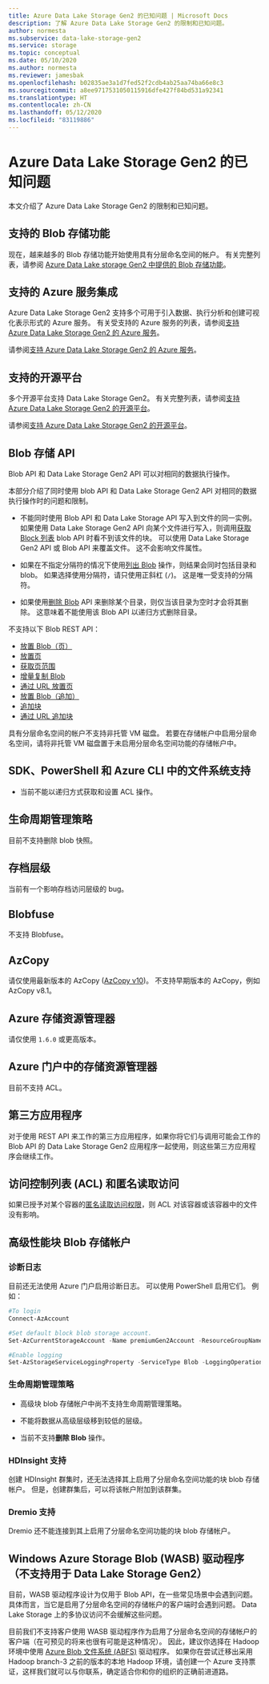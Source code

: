 ```yaml
---
title: Azure Data Lake Storage Gen2 的已知问题 | Microsoft Docs
description: 了解 Azure Data Lake Storage Gen2 的限制和已知问题。
author: normesta
ms.subservice: data-lake-storage-gen2
ms.service: storage
ms.topic: conceptual
ms.date: 05/10/2020
ms.author: normesta
ms.reviewer: jamesbak
ms.openlocfilehash: b02835ae3a1d7fed52f2cdb4ab25aa74ba66e8c3
ms.sourcegitcommit: a8ee9717531050115916dfe427f84bd531a92341
ms.translationtype: HT
ms.contentlocale: zh-CN
ms.lasthandoff: 05/12/2020
ms.locfileid: "83119886"
---
```

# <a name="known-issues-with-azure-data-lake-storage-gen2"></a>Azure Data Lake Storage Gen2 的已知问题

本文介绍了 Azure Data Lake Storage Gen2 的限制和已知问题。

## <a name="supported-blob-storage-features"></a>支持的 Blob 存储功能

现在，越来越多的 Blob 存储功能开始使用具有分层命名空间的帐户。 有关完整列表，请参阅 [Azure Data Lake storage Gen2 中提供的 Blob 存储功能](data-lake-storage-supported-blob-storage-features.md)。

## <a name="supported-azure-service-integrations"></a>支持的 Azure 服务集成

Azure Data Lake Storage Gen2 支持多个可用于引入数据、执行分析和创建可视化表示形式的 Azure 服务。 有关受支持的 Azure 服务的列表，请参阅[支持 Azure Data Lake Storage Gen2 的 Azure 服务](data-lake-storage-supported-azure-services.md)。

请参阅[支持 Azure Data Lake Storage Gen2 的 Azure 服务](data-lake-storage-supported-azure-services.md)。

## <a name="supported-open-source-platforms"></a>支持的开源平台

多个开源平台支持 Data Lake Storage Gen2。 有关完整列表，请参阅[支持 Azure Data Lake Storage Gen2 的开源平台](data-lake-storage-supported-open-source-platforms.md)。

请参阅[支持 Azure Data Lake Storage Gen2 的开源平台](data-lake-storage-supported-open-source-platforms.md)。

## <a name="blob-storage-apis"></a>Blob 存储 API

Blob API 和 Data Lake Storage Gen2 API 可以对相同的数据执行操作。

本部分介绍了同时使用 blob API 和 Data Lake Storage Gen2 API 对相同的数据执行操作时的问题和限制。

* 不能同时使用 Blob API 和 Data Lake Storage API 写入到文件的同一实例。 如果使用 Data Lake Storage Gen2 API 向某个文件进行写入，则调用[获取 Block 列表](https://docs.microsoft.com/rest/api/storageservices/get-block-list) blob API 时看不到该文件的块。 可以使用 Data Lake Storage Gen2 API 或 Blob API 来覆盖文件。 这不会影响文件属性。

* 如果在不指定分隔符的情况下使用[列出 Blob](https://docs.microsoft.com/rest/api/storageservices/list-blobs) 操作，则结果会同时包括目录和 blob。 如果选择使用分隔符，请只使用正斜杠 (`/`)。 这是唯一受支持的分隔符。

* 如果使用[删除 Blob](https://docs.microsoft.com/rest/api/storageservices/delete-blob) API 来删除某个目录，则仅当该目录为空时才会将其删除。 这意味着不能使用该 Blob API 以递归方式删除目录。

不支持以下 Blob REST API：

* [放置 Blob（页）](https://docs.microsoft.com/rest/api/storageservices/put-blob)
* [放置页](https://docs.microsoft.com/rest/api/storageservices/put-page)
* [获取页范围](https://docs.microsoft.com/rest/api/storageservices/get-page-ranges)
* [增量复制 Blob](https://docs.microsoft.com/rest/api/storageservices/incremental-copy-blob)
* [通过 URL 放置页](https://docs.microsoft.com/rest/api/storageservices/put-page-from-url)
* [放置 Blob（追加​​）](https://docs.microsoft.com/rest/api/storageservices/put-blob)
* [追加块](https://docs.microsoft.com/rest/api/storageservices/append-block)
* [通过 URL 追加块](https://docs.microsoft.com/rest/api/storageservices/append-block-from-url)

具有分层命名空间的帐户不支持非托管 VM 磁盘。 若要在存储帐户中启用分层命名空间，请将非托管 VM 磁盘置于未启用分层命名空间功能的存储帐户中。

<a id="api-scope-data-lake-client-library" />

## <a name="file-system-support-in-sdks-powershell-and-azure-cli"></a>SDK、PowerShell 和 Azure CLI 中的文件系统支持

- 当前不能以递归方式获取和设置 ACL 操作。


## <a name="lifecycle-management-policies"></a>生命周期管理策略

目前不支持删除 blob 快照。 

## <a name="archive-tier"></a>存档层级

当前有一个影响存档访问层级的 bug。

## <a name="blobfuse"></a>Blobfuse

不支持 Blobfuse。

<a id="known-issues-tools" />

## <a name="azcopy"></a>AzCopy

请仅使用最新版本的 AzCopy ([AzCopy v10](https://docs.microsoft.com/azure/storage/common/storage-use-azcopy-v10?toc=%2fazure%2fstorage%2ftables%2ftoc.json))。 不支持早期版本的 AzCopy，例如 AzCopy v8.1。

<a id="storage-explorer" />

## <a name="azure-storage-explorer"></a>Azure 存储资源管理器

请仅使用 `1.6.0` 或更高版本。

<a id="explorer-in-portal" />

## <a name="storage-explorer-in-the-azure-portal"></a>Azure 门户中的存储资源管理器

目前不支持 ACL。

<a id="third-party-apps" />

## <a name="thirdpartyapplications"></a>第三方应用程序

对于使用 REST API 来工作的第三方应用程序，如果你将它们与调用可能会工作的 Blob API 的 Data Lake Storage Gen2 应用程序一起使用，则这些第三方应用程序会继续工作。

## <a name="access-control-lists-acl-and-anonymous-read-access"></a>访问控制列表 (ACL) 和匿名读取访问

如果已授予对某个容器的[匿名读取访问权限](storage-manage-access-to-resources.md)，则 ACL 对该容器或该容器中的文件没有影响。

## <a name="premium-performance-block-blob-storage-accounts"></a>高级性能块 Blob 存储帐户

### <a name="diagnostic-logs"></a>诊断日志

目前还无法使用 Azure 门户启用诊断日志。 可以使用 PowerShell 启用它们。 例如：

```powershell
#To login
Connect-AzAccount

#Set default block blob storage account.
Set-AzCurrentStorageAccount -Name premiumGen2Account -ResourceGroupName PremiumGen2Group

#Enable logging
Set-AzStorageServiceLoggingProperty -ServiceType Blob -LoggingOperations read,write,delete -RetentionDays 14
```

### <a name="lifecycle-management-policies"></a>生命周期管理策略

- 高级块 blob 存储帐户中尚不支持生命周期管理策略。 

- 不能将数据从高级层级移到较低的层级。 

- 当前不支持**删除 Blob** 操作。 

### <a name="hdinsight-support"></a>HDInsight 支持

创建 HDInsight 群集时，还无法选择其上启用了分层命名空间功能的块 blob 存储帐户。 但是，创建群集后，可以将该帐户附加到该群集。

### <a name="dremio-support"></a>Dremio 支持

Dremio 还不能连接到其上启用了分层命名空间功能的块 blob 存储帐户。 

## <a name="windows-azure-storage-blob-wasb-driver-unsupported-with-data-lake-storage-gen2"></a>Windows Azure Storage Blob (WASB) 驱动程序（不支持用于 Data Lake Storage Gen2）

目前，WASB 驱动程序设计为仅用于 Blob API，在一些常见场景中会遇到问题。 具体而言，当它是启用了分层命名空间的存储帐户的客户端时会遇到问题。 Data Lake Storage 上的多协议访问不会缓解这些问题。 

目前我们不支持客户使用 WASB 驱动程序作为启用了分层命名空间的存储帐户的客户端（在可预见的将来也很有可能是这种情况）。 因此，建议你选择在 Hadoop 环境中使用 [Azure Blob 文件系统 (ABFS)](data-lake-storage-abfs-driver.md) 驱动程序。 如果你在尝试迁移出采用 Hadoop branch-3 之前的版本的本地 Hadoop 环境，请创建一个 Azure 支持票证，这样我们就可以与你联系，确定适合你和你的组织的正确前进道路。
